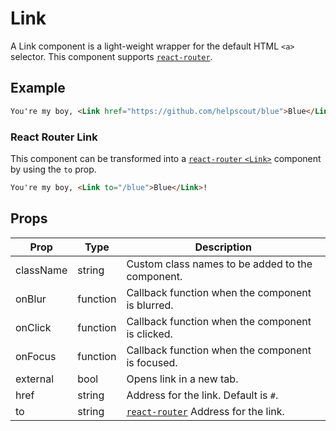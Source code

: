 # Link

A Link component is a light-weight wrapper for the default HTML `<a>` selector. This component supports [`react-router`](https://github.com/ReactTraining/react-router).

## Example

```html
You're my boy, <Link href="https://github.com/helpscout/blue">Blue</Link>!
```

### React Router Link

This component can be transformed into a [`react-router` `<Link>`](https://reacttraining.com/react-router/web/api/Link) component by using the `to` prop.

```html
You're my boy, <Link to="/blue">Blue</Link>!
```


## Props

| Prop | Type | Description |
| --- | --- | --- |
| className | string | Custom class names to be added to the component. |
| onBlur | function | Callback function when the component is blurred. |
| onClick | function | Callback function when the component is clicked. |
| onFocus | function | Callback function when the component is focused. |
| external | bool | Opens link in a new tab. |
| href | string | Address for the link. Default is `#`. |
| to | string | [`react-router`](https://github.com/ReactTraining/react-router) Address for the link. |
